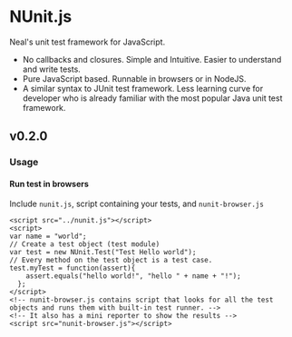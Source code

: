 NUnit.js
========

Neal's unit test framework for JavaScript. 

* No callbacks and closures. Simple and Intuitive. Easier to understand and write tests.
* Pure JavaScript based. Runnable in browsers or in NodeJS.
* A similar syntax to JUnit test framework. Less learning curve for developer who is already familiar with the most popular Java unit test framework.

## v0.2.0

### Usage

#### Run test in browsers
Include `nunit.js`, script containing  your tests, and `nunit-browser.js`

	<script src="../nunit.js"></script>
	<script>
	var name = "world";
	// Create a test object (test module)
	var test = new NUnit.Test("Test Hello world");
	// Every method on the test object is a test case. 
	test.myTest = function(assert){
	    assert.equals("hello world!", "hello " + name + "!");
	  };
	</script>
	<!-- nunit-browser.js contains script that looks for all the test objects and runs them with built-in test runner. -->
	<!-- It also has a mini reporter to show the results -->
	<script src="nunit-browser.js"></script>


